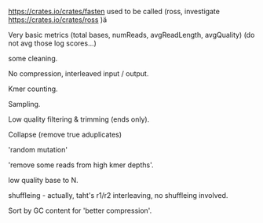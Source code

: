 https://crates.io/crates/fasten
used to be called (ross, investigate https://crates.io/crates/ross )ä

Very basic metrics (total bases, numReads, avgReadLength, avgQuality)
 (do not avg those log scores...)

some cleaning.

No compression, interleaved input / output.

Kmer counting.

Sampling.

Low quality filtering & trimming (ends only).

Collapse (remove true aduplicates)

'random mutation'

'remove some reads from high kmer depths'.

low quality base to N.

shuffleing - actually, taht's r1/r2 interleaving, no shuffleing involved.

Sort by GC content for 'better compression'.


 
